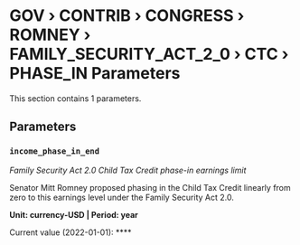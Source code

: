 # GOV › CONTRIB › CONGRESS › ROMNEY › FAMILY_SECURITY_ACT_2_0 › CTC › PHASE_IN Parameters

This section contains 1 parameters.

## Parameters

### `income_phase_in_end`
*Family Security Act 2.0 Child Tax Credit phase-in earnings limit*

Senator Mitt Romney proposed phasing in the Child Tax Credit linearly from zero to this earnings level under the Family Security Act 2.0.

**Unit: currency-USD | Period: year**

Current value (2022-01-01): ****

